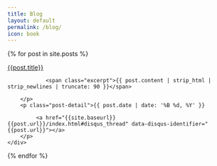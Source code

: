 ```yaml
---
title: Blog
layout: default
permalink: /blog/
icon: book
---
```



{% for post in site.posts %}
<div class="list">
<div class="post-index">
    <div class="post-content">
        <p class="post-index-title"><a href="{{site.baseurl}}{{post.url}}">{{post.title}}</a></p>
        <p>
            
                <span class="excerpt">{{ post.content | strip_html | strip_newlines | truncate: 90 }}</span>
            
        </p>
        <p class="post-detail">{{ post.date | date: '%B %d, %Y' }}
             
             <a href="{{site.baseurl}}{{post.url}}/index.html#disqus_thread" data-disqus-identifier="{{post.url}}"></a>
        </p>
    </div>
</div>
</div>



{% endfor %}